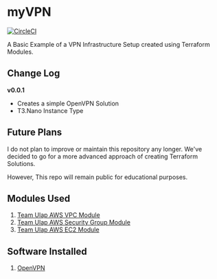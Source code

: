 # myVPN

[![CircleCI](https://circleci.com/gh/teamulap/terraform-aws-solution-myvpn/tree/master.svg?style=svg&circle-token=21755ccd79f2bfce0325c9f53b7471761286287f)](https://circleci.com/gh/teamulap/terraform-aws-solution-myvpn/tree/master)

A Basic Example of a VPN Infrastructure Setup created using Terraform Modules.

## Change Log
**v0.0.1**
- Creates a simple OpenVPN Solution
- T3.Nano Instance Type

## Future Plans
I do not plan to improve or maintain this repository any longer. We've decided to go for a more advanced approach of creating Terraform Solutions.

However, This repo will remain public for educational purposes.

## Modules Used
1. [Team Ulap AWS VPC Module](https://github.com/teamulap/terraform-aws-module-vpc)
1. [Team Ulap AWS Security Group Module](https://github.com/teamulap/terraform-aws-module-security-group)
1. [Team Ulap AWS EC2 Module](https://github.com/teamulap/terraform-aws-module-ec2)

## Software Installed
1. [OpenVPN](https://openvpn.net/) 